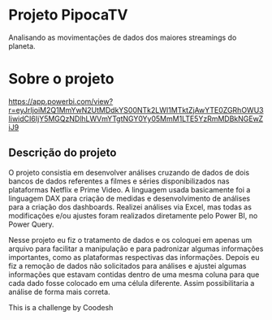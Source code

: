 # **Projeto PipocaTV**
Analisando as movimentações de dados dos maiores streamings do planeta.
# Sobre o projeto

https://app.powerbi.com/view?r=eyJrIjoiM2Q1MmYwN2UtMDdkYS00NTk2LWI1MTktZjAwYTE0ZGRhOWU3IiwidCI6IjY5MGQzNDlhLWVmYTgtNGY0Yy05MmM1LTE5YzRmMDBkNGEwZiJ9

## **Descrição do projeto**

O projeto consistia em desenvolver análises cruzando de dados de dois bancos de dados referentes a filmes e séries disponibilizados nas plataformas Netflix e Prime Video.
A linguagem usada basicamente foi a linguagem DAX para criação de medidas e desenvolvimento de análises para a criação dos dashboards. Realizei análises via Excel, mas todas as modificações e/ou ajustes foram realizados diretamente pelo Power BI, no Power Query.

Nesse projeto eu fiz o tratamento de dados e os coloquei em apenas um arquivo para facilitar a manipulação e para padronizar algumas informações importantes, como as plataformas respectivas das informações.
Depois eu fiz a remoção de dados não solicitados para análises e ajustei algumas informações que estavam contidas dentro de uma mesma coluna para que cada dado fosse colocado em uma célula diferente. Assim possibilitaria a análise de forma mais correta.



This is a challenge by Coodesh
